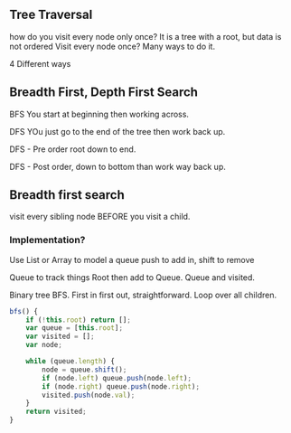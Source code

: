 ## Tree Traversal
how do you visit every node only once?
It is a tree with a root, but data is not ordered
Visit every node once? Many ways to do it.

4 Different ways

## Breadth First, Depth First Search

BFS
You start at beginning then working across.

DFS
YOu just go to the end of the tree then work back up.

DFS - Pre order root down to end.

DFS - Post order, down to bottom than work way back up.

## Breadth first search
visit every sibling node BEFORE you visit a child.

### Implementation?
Use List or Array to model a queue
push to add in,
shift to remove

Queue to track things
Root then add to Queue. Queue and visited.

Binary tree BFS. First in first out, straightforward.
Loop over all children.

```js
bfs() {
    if (!this.root) return [];
    var queue = [this.root];
    var visited = [];
    var node;

    while (queue.length) {
        node = queue.shift();
        if (node.left) queue.push(node.left);
        if (node.right) queue.push(node.right);
        visited.push(node.val);
    }
    return visited;
}
```
